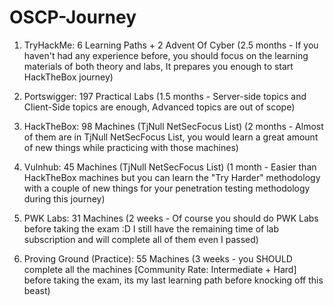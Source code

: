 # OSCP-Journey
1. TryHackMe: 6 Learning Paths + 2 Advent Of Cyber
(2.5 months - If you haven't had any experience before, you should focus on the learning materials of both theory and labs, It prepares you enough to start HackTheBox journey)

2. Portswigger: 197 Practical Labs
(1.5 months - Server-side topics and Client-Side topics are enough, Advanced topics are out of scope)

3. HackTheBox: 98 Machines (TjNull NetSecFocus List)
(2 months - Almost of them are in TjNull NetSecFocus List, you would learn a great amount of new things while practicing with those machines)

4. Vulnhub: 45 Machines (TjNull NetSecFocus List)
(1 month - Easier than HackTheBox machines but you can learn the "Try Harder" methodology with a couple of new things for your penetration testing methodology during this journey)

5. PWK Labs: 31 Machines
(2 weeks - Of course you should do PWK Labs before taking the exam :D I still have the remaining time of lab subscription and will complete all of them even I passed)

6. Proving Ground (Practice): 55 Machines
(3 weeks - you SHOULD complete all the machines [Community Rate: Intermediate + Hard] before taking the exam, its my last learning path before knocking off this beast)
